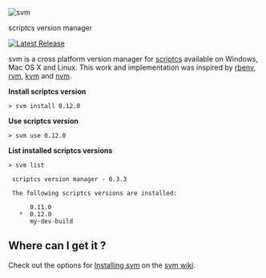 ![svm](https://raw.githubusercontent.com/paulbouwer/scriptcs-svm/master/assets/logo.png)

scriptcs version manager

[![Latest Release](http://img.shields.io/badge/svm-0.3.3-blue.svg?style=flat-square)](https://github.com/paulbouwer/scriptcs-svm/releases/tag/v0.3.3)

svm is a cross platform version manager for [scriptcs](http://scriptcs.net/ "scriptcs makes it easy to write and execute C# with a simple text editor.") available on Windows, Mac OS X and Linux. This work and implementation was inspired by [rbenv](https://github.com/sstephenson/rbenv), [rvm](https://github.com/wayneeseguin/rvm), [kvm](https://github.com/aspnet/KRuntime/tree/dev/setup) and [nvm](https://github.com/creationix/nvm).

**Install scriptcs version**
```
> svm install 0.12.0
```
**Use scriptcs version**
```
> svm use 0.12.0
```
**List installed scriptcs versions**
```
> svm list

 scriptcs version manager - 0.3.3

 The following scriptcs versions are installed:

      0.11.0
   *  0.12.0
      my-dev-build
```

## Where can I get it ?

Check out the options for [Installing svm](https://github.com/paulbouwer/scriptcs-svm/wiki/Installing-svm) on the [svm wiki](https://github.com/paulbouwer/scriptcs-svm/wiki).
